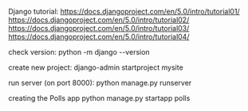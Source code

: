 Django tutorial:
https://docs.djangoproject.com/en/5.0/intro/tutorial01/
https://docs.djangoproject.com/en/5.0/intro/tutorial02/
https://docs.djangoproject.com/en/5.0/intro/tutorial03/
https://docs.djangoproject.com/en/5.0/intro/tutorial04/


check version:
python -m django --version

create new project:
django-admin startproject mysite

run server (on port 8000):
python manage.py runserver
<!-- or python manage.py runserver 8080 -->

creating the Polls app
python manage.py startapp polls